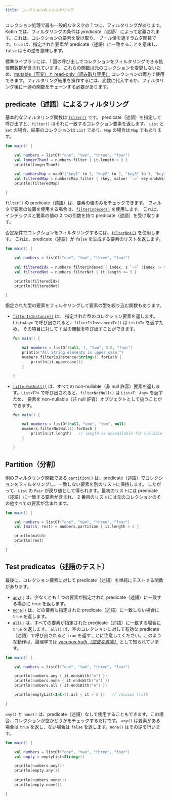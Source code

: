 ```yaml
---
title: コレクションのフィルタリング
---
```

コレクション処理で最も一般的なタスクの 1 つに、フィルタリングがあります。
Kotlin では、フィルタリングの条件は _predicate（述語）_ によって定義されます。これは、コレクションの要素を受け取り、
ブール値を返すラムダ関数です。`true` は、指定された要素が predicate（述語）に一致することを意味し、`false` はその逆を意味します。

標準ライブラリには、1 回の呼び出しでコレクションをフィルタリングできる拡張関数群が含まれています。
これらの関数は元のコレクションを変更しないため、[mutable（可変）と read-only（読み取り専用）](collections-overview#collection-types)
コレクションの両方で使用できます。フィルタリング結果を操作するには、変数に代入するか、フィルタリング後に一連の関数をチェーンする必要があります。

## predicate（述語）によるフィルタリング

基本的なフィルタリング関数は [`filter()`](https://kotlinlang.org/api/latest/jvm/stdlib/kotlin.collections/filter.html) です。
predicate（述語）を指定して呼び出すと、`filter()` はそれに一致するコレクション要素を返します。
`List` と `Set` の場合、結果のコレクションは `List` であり、`Map` の場合は `Map` でもあります。

```kotlin
fun main() {

    val numbers = listOf("one", "two", "three", "four")  
    val longerThan3 = numbers.filter { it.length > 3 }
    println(longerThan3)

    val numbersMap = mapOf("key1" to 1, "key2" to 2, "key3" to 3, "key11" to 11)
    val filteredMap = numbersMap.filter { (key, value) `->` key.endsWith("1") && value > 10}
    println(filteredMap)

}
```

`filter()` の predicate（述語）は、要素の値のみをチェックできます。
フィルタで要素の位置を使用する場合は、[`filterIndexed()`](https://kotlinlang.org/api/latest/jvm/stdlib/kotlin.collections/filter-indexed.html) を使用します。
これは、インデックスと要素の値の 2 つの引数を持つ predicate（述語）を受け取ります。

否定条件でコレクションをフィルタリングするには、[`filterNot()`](https://kotlinlang.org/api/latest/jvm/stdlib/kotlin.collections/filter-not.html) を使用します。
これは、predicate（述語）が `false` を生成する要素のリストを返します。

```kotlin
fun main() {

    val numbers = listOf("one", "two", "three", "four")
    
    val filteredIdx = numbers.filterIndexed { index, s `->` (index != 0) && (s.length < 5)  }
    val filteredNot = numbers.filterNot { it.length <= 3 }

    println(filteredIdx)
    println(filteredNot)

}
```

指定された型の要素をフィルタリングして要素の型を絞り込む関数もあります。

* [`filterIsInstance()`](https://kotlinlang.org/api/latest/jvm/stdlib/kotlin.collections/filter-is-instance.html) は、
    指定された型のコレクション要素を返します。`List<Any>` で呼び出されると、`filterIsInstance<T>()` は `List<T>` を返すため、
    その項目に対して `T` 型の関数を呼び出すことができます。

    ```kotlin
    fun main() {

        val numbers = listOf(null, 1, "two", 3.0, "four")
        println("All String elements in upper case:")
        numbers.filterIsInstance<String>().forEach {
            println(it.uppercase())
        }

    }
    ```
    

* [`filterNotNull()`](https://kotlinlang.org/api/latest/jvm/stdlib/kotlin.collections/filter-not-null.html) は、すべての
    non-nullable（非 null 許容）要素を返します。`List<T?>` で呼び出されると、`filterNotNull()` は `List<T: Any>` を返すため、
    要素を non-nullable（非 null 許容）オブジェクトとして扱うことができます。

    ```kotlin
    fun main() {

        val numbers = listOf(null, "one", "two", null)
        numbers.filterNotNull().forEach {
            println(it.length)   // length is unavailable for nullable Strings
        }

    }
    ```
    

## Partition（分割）

別のフィルタリング関数である [`partition()`](https://kotlinlang.org/api/latest/jvm/stdlib/kotlin.collections/partition.html)
は、predicate（述語）でコレクションをフィルタリングし、一致しない要素を別のリストに保持します。
したがって、`List` の `Pair` が戻り値として得られます。最初のリストには predicate（述語）に一致する要素が含まれ、
2 番目のリストには元のコレクションのその他すべての要素が含まれます。

```kotlin
fun main() {

    val numbers = listOf("one", "two", "three", "four")
    val (match, rest) = numbers.partition { it.length > 3 }

    println(match)
    println(rest)

}
```

## Test predicates（述語のテスト）

最後に、コレクション要素に対して predicate（述語）を単純にテストする関数があります。

* [`any()`](https://kotlinlang.org/api/latest/jvm/stdlib/kotlin.collections/any.html) は、少なくとも 1 つの要素が指定された predicate（述語）に一致する場合に `true` を返します。
* [`none()`](https://kotlinlang.org/api/latest/jvm/stdlib/kotlin.collections/none.html) は、どの要素も指定された predicate（述語）に一致しない場合に `true` を返します。
* [`all()`](https://kotlinlang.org/api/latest/jvm/stdlib/kotlin.collections/all.html) は、すべての要素が指定された predicate（述語）に一致する場合に `true` を返します。
    `all()` は、空のコレクションに対して有効な predicate（述語）で呼び出されると `true` を返すことに注意してください。このような動作は、論理学では _[vacuous truth（空虚な真実）](https://en.wikipedia.org/wiki/Vacuous_truth)_ として知られています。

```kotlin
fun main() {

    val numbers = listOf("one", "two", "three", "four")

    println(numbers.any { it.endsWith("e") })
    println(numbers.none { it.endsWith("a") })
    println(numbers.all { it.endsWith("e") })

    println(emptyList<Int>().all { it > 5 })   // vacuous truth

}
```

`any()` と `none()` は、predicate（述語）なしで使用することもできます。この場合、コレクションが空かどうかをチェックするだけです。
`any()` は要素がある場合は `true` を返し、ない場合は `false` を返します。`none()` はその逆を行います。

```kotlin
fun main() {

    val numbers = listOf("one", "two", "three", "four")
    val empty = emptyList<String>()

    println(numbers.any())
    println(empty.any())
    
    println(numbers.none())
    println(empty.none())

}
```